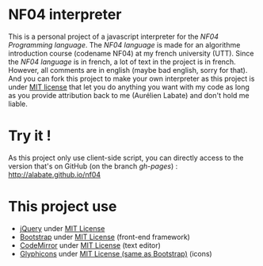 NF04 interpreter
====
This is a personal project of a javascript interpreter for the *NF04 Programming language*. The *NF04 language* is made for an algorithme introduction course (codename NF04) at my french university (UTT). Since the *NF04 language* is in french, a lot of text in the project is in french. However, all comments are in english (maybe bad english, sorry for that). And you can fork this project to make your own interpreter as this project is under [MIT license](https://github.com/AurelienLabate/nf04/blob/master/LICENSE) that let you do anything you want with my code as long as you provide attribution back to me (Aurélien Labate) and don't hold me liable.

Try it !
====
As this project only use client-side script, you can directly access to the version that's on GitHub (on the branch *gh-pages*) :
http://alabate.github.io/nf04


This project use
====
* [jQuery](https://jquery.org) under [MIT License](https://jquery.org/license/)
* [Bootstrap](http://getbootstrap.com) under [MIT License](https://github.com/twbs/bootstrap/blob/master/LICENSE) (front-end framework)
* [CodeMirror](http://codemirror.net/) under [MIT License](http://codemirror.net/LICENSE) (text editor)
* [Glyphicons](http://glyphicons.com/) under [MIT License (same as Bootstrap)](http://glyphicons.com/license/) (icons)
